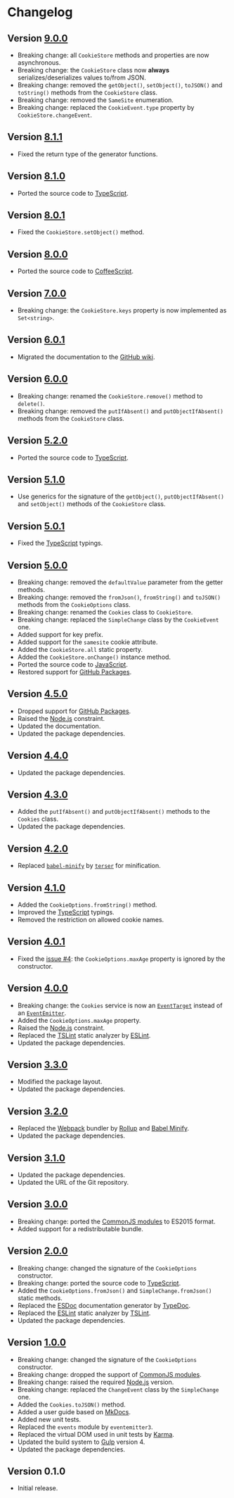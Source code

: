 # Changelog

## Version [9.0.0](https://github.com/cedx/cookies.js/compare/v8.1.1...v9.0.0)
- Breaking change: all `CookieStore` methods and properties are now asynchronous.
- Breaking change: the `CookieStore` class now **always** serializes/deserializes values to/from JSON.
- Breaking change: removed the `getObject()`, `setObject()`, `toJSON()` and `toString()` methods from the `CookieStore` class.
- Breaking change: removed the `SameSite` enumeration.
- Breaking change: replaced the `CookieEvent.type` property by `CookieStore.changeEvent`.

## Version [8.1.1](https://github.com/cedx/cookies.js/compare/v8.1.0...v8.1.1)
- Fixed the return type of the generator functions.

## Version [8.1.0](https://github.com/cedx/cookies.js/compare/v8.0.1...v8.1.0)
- Ported the source code to [TypeScript](https://www.typescriptlang.org).

## Version [8.0.1](https://github.com/cedx/cookies.js/compare/v8.0.0...v8.0.1)
- Fixed the `CookieStore.setObject()` method.

## Version [8.0.0](https://github.com/cedx/cookies.js/compare/v7.0.0...v8.0.0)
- Ported the source code to [CoffeeScript](https://coffeescript.org).

## Version [7.0.0](https://github.com/cedx/cookies.js/compare/v6.0.1...v7.0.0)
- Breaking change: the `CookieStore.keys` property is now implemented as `Set<string>`.

## Version [6.0.1](https://github.com/cedx/cookies.js/compare/v6.0.0...v6.0.1)
- Migrated the documentation to the [GitHub wiki](https://github.com/cedx/cookies.js/wiki).

## Version [6.0.0](https://github.com/cedx/cookies.js/compare/v5.2.0...v6.0.0)
- Breaking change: renamed the `CookieStore.remove()` method to `delete()`.
- Breaking change: removed the `putIfAbsent()` and `putObjectIfAbsent()` methods from the `CookieStore` class.

## Version [5.2.0](https://github.com/cedx/cookies.js/compare/v5.1.0...v5.2.0)
- Ported the source code to [TypeScript](https://www.typescriptlang.org).

## Version [5.1.0](https://github.com/cedx/cookies.js/compare/v5.0.1...v5.1.0)
- Use generics for the signature of the `getObject()`, `putObjectIfAbsent()` and `setObject()` methods of the `CookieStore` class.

## Version [5.0.1](https://github.com/cedx/cookies.js/compare/v5.0.0...v5.0.1)
- Fixed the [TypeScript](https://www.typescriptlang.org) typings.

## Version [5.0.0](https://github.com/cedx/cookies.js/compare/v4.5.0...v5.0.0)
- Breaking change: removed the `defaultValue` parameter from the getter methods.
- Breaking change: removed the `fromJson()`, `fromString()` and `toJSON()` methods from the `CookieOptions` class.
- Breaking change: renamed the `Cookies` class to `CookieStore`.
- Breaking change: replaced the `SimpleChange` class by the `CookieEvent` one.
- Added support for key prefix.
- Added support for the `samesite` cookie attribute.
- Added the `CookieStore.all` static property.
- Added the `CookieStore.onChange()` instance method.
- Ported the source code to [JavaScript](https://developer.mozilla.org/docs/Web/JavaScript).
- Restored support for [GitHub Packages](https://github.com/features/packages).

## Version [4.5.0](https://github.com/cedx/cookies.js/compare/v4.4.0...v4.5.0)
- Dropped support for [GitHub Packages](https://github.com/features/packages).
- Raised the [Node.js](https://nodejs.org) constraint.
- Updated the documentation.
- Updated the package dependencies.

## Version [4.4.0](https://github.com/cedx/cookies.js/compare/v4.3.0...v4.4.0)
- Updated the package dependencies.

## Version [4.3.0](https://github.com/cedx/cookies.js/compare/v4.2.0...v4.3.0)
- Added the `putIfAbsent()` and `putObjectIfAbsent()` methods to the `Cookies` class.
- Updated the package dependencies.

## Version [4.2.0](https://github.com/cedx/cookies.js/compare/v4.1.0...v4.2.0)
- Replaced [`babel-minify`](https://github.com/babel/minify) by [`terser`](https://terser.org) for minification.

## Version [4.1.0](https://github.com/cedx/cookies.js/compare/v4.0.1...v4.1.0)
- Added the `CookieOptions.fromString()` method.
- Improved the [TypeScript](https://www.typescriptlang.org) typings.
- Removed the restriction on allowed cookie names.

## Version [4.0.1](https://github.com/cedx/cookies.js/compare/v4.0.0...v4.0.1)
- Fixed the [issue #4](https://github.com/cedx/cookies.js/issues/4): the `CookieOptions.maxAge` property is ignored by the constructor.

## Version [4.0.0](https://github.com/cedx/cookies.js/compare/v3.3.0...v4.0.0)
- Breaking change: the `Cookies` service is now an [`EventTarget`](https://developer.mozilla.org/docs/Web/API/EventTarget) instead of an [`EventEmitter`](https://nodejs.org/api/events.html).
- Added the `CookieOptions.maxAge` property.
- Raised the [Node.js](https://nodejs.org) constraint.
- Replaced the [TSLint](https://palantir.github.io/tslint) static analyzer by [ESLint](https://eslint.org).
- Updated the package dependencies.

## Version [3.3.0](https://github.com/cedx/cookies.js/compare/v3.2.0...v3.3.0)
- Modified the package layout.
- Updated the package dependencies.

## Version [3.2.0](https://github.com/cedx/cookies.js/compare/v3.1.0...v3.2.0)
- Replaced the [Webpack](https://webpack.js.org) bundler by [Rollup](https://rollupjs.org) and [Babel Minify](https://github.com/babel/minify).
- Updated the package dependencies.

## Version [3.1.0](https://github.com/cedx/cookies.js/compare/v3.0.0...v3.1.0)
- Updated the package dependencies.
- Updated the URL of the Git repository.

## Version [3.0.0](https://github.com/cedx/cookies.js/compare/v2.0.0...v3.0.0)
- Breaking change: ported the [CommonJS modules](https://nodejs.org/api/modules.html) to ES2015 format.
- Added support for a redistributable bundle.

## Version [2.0.0](https://github.com/cedx/cookies.js/compare/v1.0.0...v2.0.0)
- Breaking change: changed the signature of the `CookieOptions` constructor.
- Breaking change: ported the source code to [TypeScript](https://www.typescriptlang.org).
- Added the `CookieOptions.fromJson()` and `SimpleChange.fromJson()` static methods.
- Replaced the [ESDoc](https://esdoc.org) documentation generator by [TypeDoc](https://typedoc.org).
- Replaced the [ESLint](https://eslint.org) static analyzer by [TSLint](https://palantir.github.io/tslint).
- Updated the package dependencies.

## Version [1.0.0](https://github.com/cedx/cookies.js/compare/v0.1.0...v1.0.0)
- Breaking change: changed the signature of the `CookieOptions` constructor.
- Breaking change: dropped the support of [CommonJS modules](https://nodejs.org/api/modules.html).
- Breaking change: raised the required [Node.js](https://nodejs.org) version.
- Breaking change: replaced the `ChangeEvent` class by the `SimpleChange` one.
- Added the `Cookies.toJSON()` method.
- Added a user guide based on [MkDocs](http://www.mkdocs.org).
- Added new unit tests.
- Replaced the `events` module by `eventemitter3`.
- Replaced the virtual DOM used in unit tests by [Karma](https://karma-runner.github.io).
- Updated the build system to [Gulp](https://gulpjs.com) version 4.
- Updated the package dependencies.

## Version 0.1.0
- Initial release.
